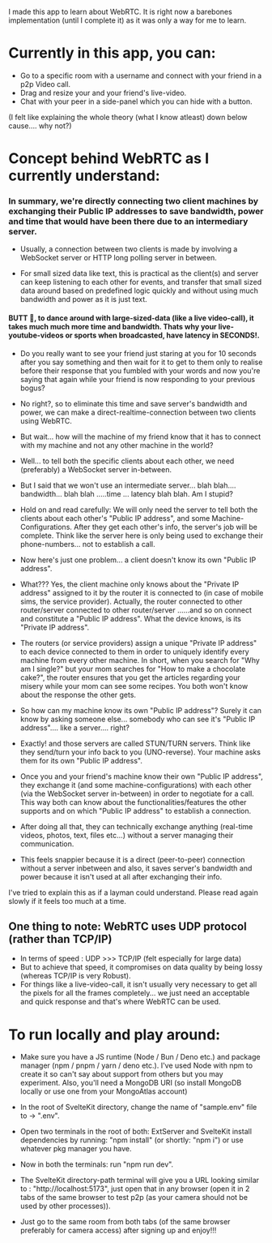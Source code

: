 I made this app to learn about WebRTC.
It is right now a barebones implementation (until I complete it) as it was only a way for me to learn.

# Currently in this app, you can:

- Go to a specific room with a username and connect with your friend in a p2p Video call.
- Drag and resize your and your friend's live-video.
- Chat with your peer in a side-panel which you can hide with a button.

(I felt like explaining the whole theory (what I know atleast) down below cause.... why not?)

# Concept behind WebRTC as I currently understand:

### In summary, we're directly connecting two client machines by exchanging their Public IP addresses to save bandwidth, power and time that would have been there due to an intermediary server.

- Usually, a connection between two clients is made by involving a WebSocket server or HTTP long polling server in between.

- For small sized data like text, this is practical as the client(s) and server can keep listening to each other for events, and transfer that small sized data around based on predefined logic quickly and without using much bandwidth and power as it is just text.

#### BUTT 🍑, to dance around with large-sized-data (like a live video-call), it takes much much more time and bandwidth. Thats why your live-youtube-videos or sports when broadcasted, have latency in SECONDS!.

- Do you really want to see your friend just staring at you for 10 seconds after you say something and then wait for it to get to them only to realise before their response that you fumbled with your words and now you're saying that again while your friend is now responding to your previous bogus?

- No right?, so to eliminate this time and save server's bandwidth and power, we can make a direct-realtime-connection between two clients using WebRTC.

- But wait... how will the machine of my friend know that it has to connect with my machine and not any other machine in the world?

- Well... to tell both the specific clients about each other, we need (preferably) a WebSocket server in-between.

- But I said that we won't use an intermediate server... blah blah.... bandwidth... blah blah .....time ... latency blah blah. Am I stupid?

- Hold on and read carefully: We will only need the server to tell both the clients about each other's "Public IP address", and some Machine-Configurations. After they get each other's info, the server's job will be complete. Think like the server here is only being used to exchange their phone-numbers... not to establish a call.

- Now here's just one problem... a client doesn't know its own "Public IP address".

- What??? Yes, the client machine only knows about the "Private IP address" assigned to it by the router it is connected to (in case of mobile sims, the service provider). Actually, the router connected to other router/server connected to other router/server ......and so on connect and constitute a "Public IP address". What the device knows, is its "Private IP address".

- The routers (or service providers) assign a unique "Private IP address" to each device connected to them in order to uniquely identify every machine from every other machine. In short, when you search for "Why am I single?" but your mom searches for "How to make a chocolate cake?", the router ensures that you get the articles regarding your misery while your mom can see some recipes. You both won't know about the response the other gets.

- So how can my machine know its own "Public IP address"? Surely it can know by asking someone else... somebody who can see it's "Public IP address".... like a server.... right?

- Exactly! and those servers are called STUN/TURN servers. Think like they send/turn your info back to you (UNO-reverse). Your machine asks them for its own "Public IP address".

- Once you and your friend's machine know their own "Public IP address", they exchange it (and some machine-configurations) with each other (via the WebSocket server in-between) in order to negotiate for a call. This way both can know about the functionalities/features the other supports and on which "Public IP address" to establish a connection.

- After doing all that, they can technically exchange anything (real-time videos, photos, text, files etc...) without a server managing their communication.

- This feels snappier because it is a direct (peer-to-peer) connection without a server inbetween and also, it saves server's bandwidth and power because it isn't used at all after exchanging their info.

I've tried to explain this as if a layman could understand. Please read again slowly if it feels too much at a time.

## One thing to note: WebRTC uses UDP protocol (rather than TCP/IP)

- In terms of speed : UDP >>> TCP/IP (felt especially for large data)
- But to achieve that speed, it compromises on data quality by being lossy (whereas TCP/IP is very Robust).
- For things like a live-video-call, it isn't usually very necessary to get all the pixels for all the frames completely... we just need an acceptable and quick response and that's where WebRTC can be used.

# To run locally and play around:

- Make sure you have a JS runtime (Node / Bun / Deno etc.) and package manager (npm / pnpm / yarn / deno etc.). I've used Node with npm to create it so can't say about support from others but you may experiment. Also, you'll need a MongoDB URI (so install MongoDB locally or use one from your MongoAtlas account)

- In the root of SvelteKit directory, change the name of "sample.env" file to -> ".env".

- Open two terminals in the root of both: ExtServer and SvelteKit install dependencies by running: "npm install" (or shortly: "npm i") or use whatever pkg manager you have.

- Now in both the terminals: run "npm run dev".

- The SvelteKit directory-path terminal will give you a URL looking similar to : "http://localhost:5173", just open that in any browser (open it in 2 tabs of the same browser to test p2p (as your camera should not be used by other processes)).

- Just go to the same room from both tabs (of the same browser preferably for camera access) after signing up and enjoy!!!
